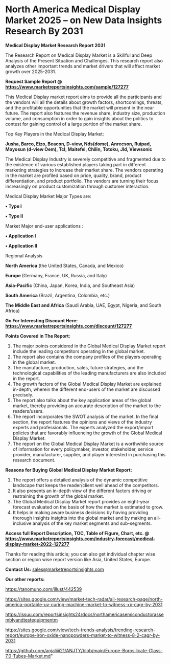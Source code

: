 # North America Medical Display Market 2025 – on New Data Insights Research By 2031

<strong>Medical Display Market Research Report 2031</strong>

The Research Report on Medical Display Market is a Skillful and Deep Analysis of the Present Situation and Challenges. This research report also analyzes other important trends and market drivers that will affect market growth over 2025-2031.

<strong>Request Sample Report @ <a href=https://www.marketreportsinsights.com/sample/127277>https://www.marketreportsinsights.com/sample/127277</a></strong>

This Medical Display market report aims to provide all the participants and the vendors will all the details about growth factors, shortcomings, threats, and the profitable opportunities that the market will present in the near future. The report also features the revenue share, industry size, production volume, and consumption in order to gain insights about the politics to contest for gaining control of a large portion of the market share.

Top Key Players in the Medical Display Market:

<strong>Jusha, Barco, Eizo, Beacon, D-view, Nds(dome), Anrecson, Ruipad, Moyosun (d-view Oem), Tcl, Maitefei, Chilin, Totoku, Jld, Viewsonic</strong>

The Medical Display Industry is severely competitive and fragmented due to the existence of various established players taking part in different marketing strategies to increase their market share. The vendors operating in the market are profiled based on price, quality, brand, product differentiation, and product portfolio. The vendors are turning their focus increasingly on product customization through customer interaction.

Medical Display Market Major Types are:

<strong>• Type I

• Type II</strong>

Market Major end-user applications :

<strong>• Application I

• Application II</strong>

Regional Analysis

</u><strong><b>North America</b></strong> (the United States, Canada, and Mexico)

<strong><b>Europe </b></strong>(Germany, France, UK, Russia, and Italy)

<strong><b>Asia-Pacific</b></strong> (China, Japan, Korea, India, and Southeast Asia)

<strong><b>South America</b></strong> (Brazil, Argentina, Colombia, etc.)

<strong><b>The Middle East and Africa</b></strong> (Saudi Arabia, UAE, Egypt, Nigeria, and South Africa)

<strong>Go For Interesting Discount Here: <a href=https://www.marketreportsinsights.com/discount/127277>https://www.marketreportsinsights.com/discount/127277</a></strong>

<strong>Points Covered in The Report:</strong>
<ol>
  <li>The major points considered in the Global Medical Display Market report include the leading competitors operating in the global market.</li>
  <li>The report also contains the company profiles of the players operating in the global market.</li>
  <li>The manufacture, production, sales, future strategies, and the technological capabilities of the leading manufacturers are also included in the report.</li>
  <li>The growth factors of the Global Medical Display Market are explained in-depth, wherein the different end-users of the market are discussed precisely.</li>
  <li>The report also talks about the key application areas of the global market, thereby providing an accurate description of the market to the readers/users.</li>
  <li>The report incorporates the SWOT analysis of the market. In the final section, the report features the opinions and views of the industry experts and professionals. The experts analyzed the export/import policies that are favorably influencing the growth of the Global Medical Display Market.</li>
  <li>The report on the Global Medical Display Market is a worthwhile source of information for every policymaker, investor, stakeholder, service provider, manufacturer, supplier, and player interested in purchasing this research document.</li>
</ol>
<strong>Reasons for Buying Global Medical Display Market Report:</strong>

<ol>
  <li>The report offers a detailed analysis of the dynamic competitive landscape that keeps the reader/client well ahead of the competitors.</li>
  <li>It also presents an in-depth view of the different factors driving or restraining the growth of the global market.</li>
  <li>The Global Medical Display Market report provides an eight-year forecast evaluated on the basis of how the market is estimated to grow.</li>
  <li>It helps in making aware business decisions by having providing thorough insights insights into the global market and by making an all-inclusive analysis of the key market segments and sub-segments.</li>
</ol>
<strong>Access full Report Description, TOC, Table of Figure, Chart, etc. @ <a href=https://www.marketreportsinsights.com/industry-forecast/medical-display-market-2022-127277>https://www.marketreportsinsights.com/industry-forecast/medical-display-market-2022-127277</a></strong>


Thanks for reading this article; you can also get individual chapter wise section or region wise report version like Asia, United States, Europe.

<strong>Contact Us:</strong>
sales@marketreportsinsights.com

<strong>Our other reports:</strong>

<a href=https://tanomuno.com/illust/442539>https://tanomuno.com/illust/442539</a>

<a href=https://sites.google.com/view/market-tech-radar/all-research-page/north-america-portable-uv-curing-machine-market-to-witness-xx-cagr-by-2031>https://sites.google.com/view/market-tech-radar/all-research-page/north-america-portable-uv-curing-machine-market-to-witness-xx-cagr-by-2031</a>

<a href=https://issuu.com/reportsinsights24/docs/northamericasemiconductorassemblyandtestequipmentm>https://issuu.com/reportsinsights24/docs/northamericasemiconductorassemblyandtestequipmentm</a>

<a href=https://sites.google.com/view/tech-trends-analysis/trending-research-report/europe-iron-oxide-nanopowders-market-to-witness-8-2-cagr-by-2031>https://sites.google.com/view/tech-trends-analysis/trending-research-report/europe-iron-oxide-nanopowders-market-to-witness-8-2-cagr-by-2031</a>

<a href=https://github.com/anjaliiii21/ANJTY/blob/main/Europe-Borosilicate-Glass-7.0-Tubes-Market.md>https://github.com/anjaliiii21/ANJTY/blob/main/Europe-Borosilicate-Glass-7.0-Tubes-Market.md</a>"
